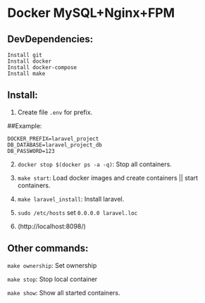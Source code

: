 # Docker MySQL+Nginx+FPM

## DevDependencies:

    Install git
    Install docker
    Install docker-compose
    Install make

## Install:

1. Create file `.env` for prefix.

##Example:

    DOCKER_PREFIX=laravel_project
    DB_DATABASE=laravel_project_db
    DB_PASSWORD=123

2. `docker stop $(docker ps -a -q)`: Stop all containers.

3. `make start`: Load docker images and create containers || start containers.

4. `make laravel_install`: Install laravel.

5. `sudo /etc/hosts` set `0.0.0.0 laravel.loc`

6. (http://localhost:8098/)

## Other commands:

`make ownership`: Set ownership

`make stop`: Stop local container

`make show`: Show all started containers.

